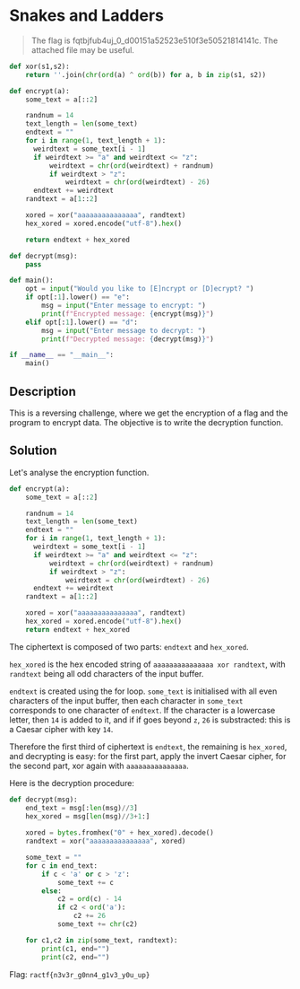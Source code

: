 # Snakes and Ladders

> The flag is fqtbjfub4uj_0_d00151a52523e510f3e50521814141c. The attached file may be useful.

```python
def xor(s1,s2):
    return ''.join(chr(ord(a) ^ ord(b)) for a, b in zip(s1, s2))

def encrypt(a):
    some_text = a[::2]

    randnum = 14
    text_length = len(some_text)
    endtext = ""
    for i in range(1, text_length + 1):
      weirdtext = some_text[i - 1]
      if weirdtext >= "a" and weirdtext <= "z":
          weirdtext = chr(ord(weirdtext) + randnum)
          if weirdtext > "z":
              weirdtext = chr(ord(weirdtext) - 26)
      endtext += weirdtext
    randtext = a[1::2]

    xored = xor("aaaaaaaaaaaaaaa", randtext)
    hex_xored = xored.encode("utf-8").hex()

    return endtext + hex_xored

def decrypt(msg):
    pass

def main():
    opt = input("Would you like to [E]ncrypt or [D]ecrypt? ")
    if opt[:1].lower() == "e":
        msg = input("Enter message to encrypt: ")
        print(f"Encrypted message: {encrypt(msg)}")
    elif opt[:1].lower() == "d":
        msg = input("Enter message to decrypt: ")
        print(f"Decrypted message: {decrypt(msg)}")

if __name__ == "__main__":
    main()
```

## Description

This is a reversing challenge, where we get the encryption of a flag and the program to encrypt data. The objective is to write the decryption function.

## Solution

Let's analyse the encryption function.

```python
def encrypt(a):
    some_text = a[::2]

    randnum = 14
    text_length = len(some_text)
    endtext = ""
    for i in range(1, text_length + 1):
      weirdtext = some_text[i - 1]
      if weirdtext >= "a" and weirdtext <= "z":
          weirdtext = chr(ord(weirdtext) + randnum)
          if weirdtext > "z":
              weirdtext = chr(ord(weirdtext) - 26)
      endtext += weirdtext
    randtext = a[1::2]

    xored = xor("aaaaaaaaaaaaaaa", randtext)
    hex_xored = xored.encode("utf-8").hex()
    return endtext + hex_xored
```

The ciphertext is composed of two parts: `endtext` and `hex_xored`. 

`hex_xored` is the hex encoded string of `aaaaaaaaaaaaaaa xor randtext`, with `randtext` being all odd characters of the input buffer.

`endtext` is created using the for loop. `some_text` is initialised with all even characters of the input buffer, then each character in `some_text` corresponds to one character of `endtext`. If the character is a lowercase letter, then `14` is added to it, and if if goes beyond `z`, `26` is substracted: this is a Caesar cipher with key `14`.

Therefore the first third of ciphertext is `endtext`, the remaining is `hex_xored`, and decrypting is easy: for the first part, apply the invert Caesar cipher, for the second part, xor again with `aaaaaaaaaaaaaaa`.

Here is the decryption procedure:

```python
def decrypt(msg):
    end_text = msg[:len(msg)//3]
    hex_xored = msg[len(msg)//3+1:]
    
    xored = bytes.fromhex("0" + hex_xored).decode()
    randtext = xor("aaaaaaaaaaaaaaa", xored)

    some_text = ""
    for c in end_text:
        if c < 'a' or c > 'z':
            some_text += c
        else:
            c2 = ord(c) - 14
            if c2 < ord('a'):
                c2 += 26
            some_text += chr(c2)

    for c1,c2 in zip(some_text, randtext):
        print(c1, end="")
        print(c2, end="")
```

Flag: `ractf{n3v3r_g0nn4_g1v3_y0u_up}`